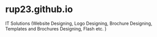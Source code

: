 # rup23.github.io
IT Solutions (Website Designing, Logo Designing, Brochure Designing, Templates and Brochures Designing, Flash etc. )
